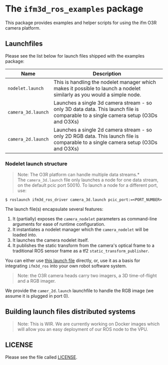 # The `ifm3d_ros_examples` package
This package provides examples and helper scripts for using the ifm O3R camera platform.


## Launchfiles

Please see the list below for launch files shipped with the examples package:  

| Name | Description |
| ---- | ----------- |
| `nodelet.launch` | This is handling the nodelet manager which makes it possible to launch a nodelet similarly as you would a simple node.|
| `camera_3d.launch` | Launches a single 3d camera stream - so only 3D data data. This launch file is comparable to a single camera setup (O3Ds and O3Xs) | 
| `camera_2d.launch` | Launches a single 2d camera stream - so only 2D RGB data. This launch file is comparable to a single camera setup (O3Ds and O3Xs) | 

### Nodelet launch structure

>Note: The O3R platform can handle multiple data streams.*  
The `camera_3d.launch` file only launches a node for one data stream, on the default pcic port 50010. To launch a node for a different port, use:
``` 
$ roslaunch ifm3d_ros_driver camera_3d.launch pcic_port:=<PORT_NUMBER>
```


The launch file(s) encapsulate several features:  
1. It (partially) exposes the `camera_nodelet` parameters as command-line arguments for ease of runtime configuration.
2. It instantiates a nodelet manager which the `camera_nodelet` will be loaded into.
3. It launches the camera nodelet itself.
4. It publishes the static transform from the camera's optical frame to a traditional ROS sensor frame as a tf2 `static_transform_publisher`.

You can either use [this launch file](launch/camera_3d.launch) directly, or, use it as a basis for integrating `ifm3d_ros` into your own robot software system.

> Note: the O3R camera heads carry two imagers, a 3D time-of-flight and a RGB imager.   

We provide the `camer_2d.launch` launchfile to handle the RGB image (we assume it is plugged in port 0). 

## Building launch files distributed systems
>Note: This is WIR. We are currently working on Docker images which will allow you an easy deployment of our ROS node to the VPU.

## LICENSE
Please see the file called [LICENSE](LICENSE).